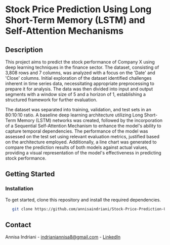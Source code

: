# Stock Price Prediction Using Long Short-Term Memory (LSTM) and Self-Attention Mechanisms
## Description
This project aims to predict the stock performance of Company X using deep learning techniques in the finance sector. The dataset, consisting of 3,808 rows and 7 columns, was analyzed with a focus on the 'Date' and 'Close' columns. Initial exploration of the dataset identified challenges inherent in time series data, necessitating appropriate preprocessing to prepare it for analysis. The data was then divided into input and output segments with a window size of 5 and a horizon of 1, establishing a structured framework for further evaluation.

The dataset was separated into training, validation, and test sets in an 80:10:10 ratio. A baseline deep learning architecture utilizing Long Short-Term Memory (LSTM) networks was created, followed by the incorporation of a Sequential Self-Attention Mechanism to enhance the model's ability to capture temporal dependencies. The performance of the model was assessed on the test set using relevant evaluation metrics, justified based on the architecture employed. Additionally, a line chart was generated to compare the prediction results of both models against actual values, providing a visual representation of the model's effectiveness in predicting stock performance.

## Getting Started

### Installation
To get started, clone this repository and install the required dependencies.
```bash
   git clone https://github.com/annisaindriani/Stock-Price-Prediction-Using-Long-Short-Term-Memory-LSTM-and-Self-Attention-Mechanisms.git
```

## Contact
Annisa Indriani - indrianiannisa8@gmail.com - [LinkedIn](https://www.linkedin.com/in/annisaindriani)
